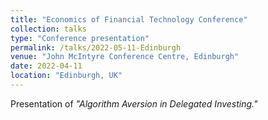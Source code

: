 ```yaml
---
title: "Economics of Financial Technology Conference"
collection: talks
type: "Conference presentation"
permalink: /talks/2022-05-11-Edinburgh
venue: "John McIntyre Conference Centre, Edinburgh"
date: 2022-04-11
location: "Edinburgh, UK"
---
```


Presentation of <i>"Algorithm Aversion in Delegated Investing."</i> 
